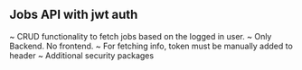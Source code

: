 ## Jobs API with jwt auth

~ CRUD functionality to fetch jobs based on the logged in user.
~ Only Backend. No frontend.
~ For fetching info, token must be manually added to header
~ Additional security packages
